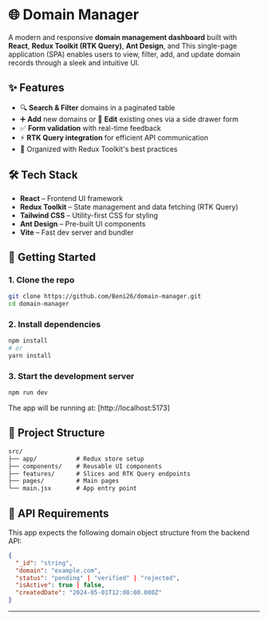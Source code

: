 # 🌐 Domain Manager

A modern and responsive **domain management dashboard** built with **React**, **Redux Toolkit (RTK Query)**, **Ant Design**, and This single-page application (SPA) enables users to view, filter, add, and update domain records through a sleek and intuitive UI.

## ✨ Features

- 🔍 **Search & Filter** domains in a paginated table
- ➕ **Add** new domains or 📝 **Edit** existing ones via a side drawer form
- ✅ **Form validation** with real-time feedback
- ⚡ **RTK Query integration** for efficient API communication
- 🧠 Organized with Redux Toolkit's best practices

## 🛠️ Tech Stack

- **React** – Frontend UI framework
- **Redux Toolkit** – State management and data fetching (RTK Query)
- **Tailwind CSS** – Utility-first CSS for styling
- **Ant Design** – Pre-built UI components
- **Vite** – Fast dev server and bundler

## 🚀 Getting Started

### 1. Clone the repo

```bash
git clone https://github.com/Beni26/domain-manager.git
cd domain-manager
```

### 2. Install dependencies

```bash
npm install
# or
yarn install
```

### 3. Start the development server

```bash
npm run dev
```

The app will be running at: [http://localhost:5173]

## 📁 Project Structure

```txt
src/
├── app/           # Redux store setup
├── components/    # Reusable UI components
├── features/      # Slices and RTK Query endpoints
├── pages/         # Main pages
└── main.jsx       # App entry point
```

## 📡 API Requirements

This app expects the following domain object structure from the backend API:

```json
{
  "_id": "string",
  "domain": "example.com",
  "status": "pending" | "verified" | "rejected",
  "isActive": true | false,
  "createdDate": "2024-05-01T12:00:00.000Z"
}
```

---
